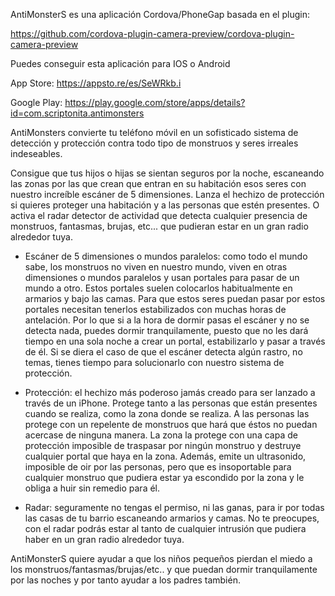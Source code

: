 AntiMonsterS es una aplicación Cordova/PhoneGap basada en el plugin:

https://github.com/cordova-plugin-camera-preview/cordova-plugin-camera-preview

Puedes conseguir esta aplicación para IOS o Android

App Store: https://appsto.re/es/SeWRkb.i

Google Play: https://play.google.com/store/apps/details?id=com.scriptonita.antimonsters


AntiMonsters convierte tu teléfono móvil en un sofisticado sistema de detección y protección contra todo tipo de monstruos y seres irreales indeseables.

Consigue que tus hijos o hijas se sientan seguros por la noche, escaneando las zonas por las que crean que entran en su habitación esos seres con nuestro increíble escáner de 5 dimensiones. Lanza el hechizo de protección si quieres proteger una habitación y a las personas que estén presentes. O activa el radar detector de actividad que detecta cualquier presencia de monstruos, fantasmas, brujas, etc... que pudieran estar en un gran radio alrededor tuya.

* Escáner de 5 dimensiones o mundos paralelos: como todo el mundo sabe, los monstruos no viven en nuestro mundo, viven en otras dimensiones o mundos paralelos y usan portales para pasar de un mundo a otro. Estos portales suelen colocarlos habitualmente en armarios y bajo las camas. Para que estos seres puedan pasar por estos portales necesitan tenerlos estabilizados con muchas horas de antelación. Por lo que si a la hora de dormir pasas el escáner y no se detecta nada, puedes dormir tranquilamente, puesto que no les dará tiempo en una sola noche a crear un portal, estabilizarlo y pasar a través de él. Si se diera el caso de que el escáner detecta algún rastro, no temas, tienes tiempo para solucionarlo con nuestro sistema de protección.

* Protección: el hechizo más poderoso jamás creado para ser lanzado a través de un iPhone. Protege tanto a las personas que están presentes cuando se realiza, como la zona donde se realiza. A las personas las protege con un repelente de monstruos que hará que éstos no puedan acercase de ninguna manera. La zona la protege con una capa de protección imposible de traspasar por ningún monstruo y destruye cualquier portal que haya en la zona. Además, emite un ultrasonido, imposible de oir por las personas, pero que es insoportable para cualquier monstruo que pudiera estar ya escondido por la zona y le obliga a huir sin remedio para él.

* Radar: seguramente no tengas el permiso, ni las ganas, para ir por todas las casas de tu barrio escaneando armarios y camas. No te preocupes, con el radar podrás estar al tanto de cualquier intrusión que pudiera haber en un gran radio alrededor tuya.

AntiMonsterS quiere ayudar a que los niños pequeños pierdan el miedo a los monstruos/fantasmas/brujas/etc.. y que puedan dormir tranquilamente por las noches y por tanto ayudar a los padres también.
